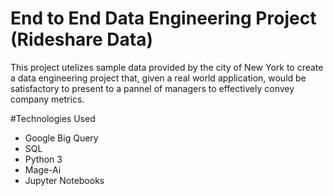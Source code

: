 <h1>End to End Data Engineering Project (Rideshare Data)</h1>
<p>
This project utelizes sample data provided by the city of New York to create a data engineering project that, given a real world application,
  would be satisfactory to present to a pannel of managers to effectively convey company metrics.
</p>
#Technologies Used
<ul>
  <li>Google Big Query</li>
  <li>SQL</li>
  <li>Python 3</li>
  <li>Mage-Ai</li>
  <li>Jupyter Notebooks</li>
</ul>
